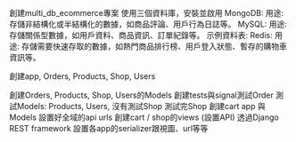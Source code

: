 創建multi_db_ecommerce專案
使用三個資料庫，安裝並啟用
MongoDB:
用途: 存儲非結構化或半結構化的數據，如商品評論、用戶行為日誌等。
MySQL:
用途: 存儲關係型數據，如用戶資料、商品資訊、訂單紀錄等。
示例資料表:
Redis:
用途: 存儲需要快速存取的數據，如熱門商品排行榜、用戶登入狀態、暫存的購物車資訊等。

創建app, Orders, Products, Shop, Users

創建Orders, Products, Shop, Users的Models
創建tests與signal測試Order
測試Models: Products, Users, 沒有測試Shop
測試完Shop
創建cart app 與 Models
設置好全域的api urls 
創建cart / shop的views (設置API)
透過Django REST framework 設置各app的serializer跟視圖、url等等
